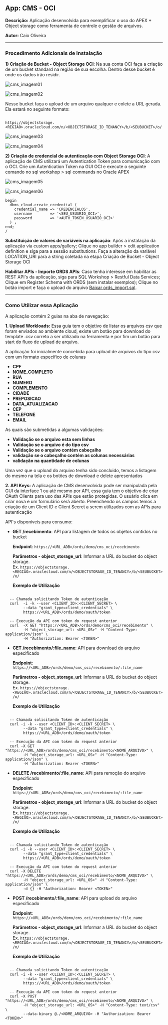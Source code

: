 ## **App: CMS - OCI**
**Descrição:** Aplicação desenvolvida para exemplificar o uso do APEX + Object storage como ferramenta de controle e gestão de arquivos.

**Autor:** Caio Oliveira  

---

### **Procedimento Adicionais de Instalação**

**1) Criação de Bucket - Object Storage OCI**: Na sua conta OCI faça a criação de um bucket standard na região de sua escolha. Dentro desse bucket é onde os dados irão residir. 

![cms_imagem01](https://github.com/caiogusto2/oracleapex/blob/81ef09e3a9c3e09e74f4d996839b972bc6c82832/CMS_OCI/imagens/cms_img01.png)

![cms_imagem02](https://github.com/caiogusto2/oracleapex/blob/81ef09e3a9c3e09e74f4d996839b972bc6c82832/CMS_OCI/imagens/cms_img02.png)


Nesse bucket faça o upload de um arquivo qualquer e colete a URL gerada. Ela estará no seguinte formato: 
```

https://objectstorage.<REGIÃO>.oraclecloud.com/n/<OBJECTSTORAGE_ID_TENANCY>/b/<SEUBUCKET>/o/

```


![cms_imagem03](https://github.com/caiogusto2/oracleapex/blob/81ef09e3a9c3e09e74f4d996839b972bc6c82832/CMS_OCI/imagens/cms_img03.png)

![cms_imagem04](https://github.com/caiogusto2/oracleapex/blob/81ef09e3a9c3e09e74f4d996839b972bc6c82832/CMS_OCI/imagens/cms_img04.png)


**2) Criação de credencial de autenticação com Object Storage OCI**: A aplicação de CMS utilizará um Autentication Token para comunicação com o OCI. Crie um Autentication Token na GUI OCI e execute o seguinte comando no sql workshop > sql commands no Oracle APEX

![cms_imagem05](https://github.com/caiogusto2/oracleapex/blob/81ef09e3a9c3e09e74f4d996839b972bc6c82832/CMS_OCI/imagens/cms_img05.png)

![cms_imagem06](https://github.com/caiogusto2/oracleapex/blob/81ef09e3a9c3e09e74f4d996839b972bc6c82832/CMS_OCI/imagens/cms_img06.png)

```
begin
  dbms_cloud.create_credential (
    credential_name => 'CREDENCIALOS',
    username        => '<SEU_USUARIO_OCI>',
    password        => '<AUTH_TOKEN_USUARIO_OCI>'
  ) ;
end;
/

```

**Substituição de valores de variáveis na aplicação**: Após a instalação da aplicação via custom apps/gallery; Clique no app builder > edit application definition e siga para a sessão substitutions. Faça a alteração da variável LOCATION_URI para a string coletada na etapa Criação de Bucket - Object Storage OCI

**Habilitar APIs - Importe ORDS APIs**: Caso tenha interesse em habilitar as REST API's da aplicação, siga para SQL Workshop > Restful Data Services; Clique em Register Schema with ORDS (sem instalar exemplos); Clique no botão import e faça o upload do arquivo <a href="https://raw.githubusercontent.com/caiogusto2/oracleapex/refs/heads/main/CMS_OCI/ords_import.sql" target="_blank">Baixar ords_import.sql</a>.

---

### **Como Utilizar essa Aplicação**

A aplicação contém 2 guias na aba de navegação:

**1. Upload Workloads:** Essa guia tem o objetivo de listar os arquivos csv que foram enviados ao ambiente cloud, existe um botão para download do template .csv correto a ser utilizado na ferramenta e por fim um botão para start do fluxo de upload de arquivo. 

A aplicação foi inicialmente concebida para upload de arquivos do tipo csv com um formato específico de colunas
* **CPF**
* **NOME_COMPLETO**
* **RUA**
* **NUMERO**
* **COMPLEMENTO**
* **CIDADE**
* **PREPOSICAO**
* **DATA_ATUALIZACAO**
* **CEP**
* **TELEFONE**
* **EMAIL**

As quais são submetidas a algumas validações:
* **Validação se o arquivo esta sem linhas**
* **Validação se o arquivo é do tipo csv**
* **Validação se o arquivo contém cabeçalho**
* **validação se o cabeçalho contém as colunas necessárias**
* **validação na quantidade de colunas**

Uma vez que o upload do arquivo tenha sido concluido, temos a listagem do mesmo na tela e os botões de download e delete apresentados

**2. API Keys:** A aplicação de CMS desenvolvida pode ser manipulada pela GUI da interface 1 ou até mesmo por API, essa guia tem o objetivo de criar OAuth Clients para uso das APIs que estão protegidas. O usuário clica em criar nova e um formulário será aberto. Preenchendo os campos temos a criação de um Client ID e Client Secret a serem utilizados com as APIs para autenticação


API's disponíveis para consumo:
* **GET /recebimento**: API para listagem de todos os objetos contidos no bucket

  **Endpoint**: `https://<URL_ADB>/ords/demo/cms_oci/recebimento`

  **Parâmetros - object_storage_url**: Informar a URL do bucket do object storage.  
  Ex. `https://objectstorage.<REGIÃO>.oraclecloud.com/n/<OBJECTSTORAGE_ID_TENANCY>/b/<SEUBUCKET>/o/`

  **Exemplo de Utilização**

```
  
  -- Chamada solicitando Token de autenticação
  curl  -i -k --user <CLIENT_ID>:<CLIENT_SECRET> \
        --data "grant_type=client_credentials" \
        https://<URL_ADB>/ords/demo/oauth/token
  
  -- Execução da API com token do request anterior
  curl  -X GET "https://<URL_ADB>/ords/demo/cms_oci/recebimento" \
        -H "object_storage_url: <URL_OS>" -H "Content-Type: application/json" \
        -H "Authorization: Bearer <TOKEN>"

```

* **GET /recebimento/:file_name**: API para download do arquivo especificado

  **Endpoint**: `https://<URL_ADB>/ords/demo/cms_oci/recebimento/:file_name`

  **Parâmetros - object_storage_url**: Informar a URL do bucket do object storage.  
  Ex. `https://objectstorage.<REGIÃO>.oraclecloud.com/n/<OBJECTSTORAGE_ID_TENANCY>/b/<SEUBUCKET>/o/`

  **Exemplo de Utilização**

```
  
  -- Chamada solicitando Token de autenticação
  curl -i -k --user <CLIENT_ID>:<CLIENT_SECRET> \
        --data "grant_type=client_credentials" \
        https://<URL_ADB>/ords/demo/oauth/token
  
  -- Execução da API com token do request anterior
  curl -X GET "https://<URL_ADB>/ords/demo/cms_oci/recebimento/<NOME_ARQUIVO>" \
        -H "object_storage_url: <URL_OS>" -H "Content-Type: application/json" \
        -H "Authorization: Bearer <TOKEN>"

```

* **DELETE /recebimento/:file_name**: API para remoção do arquivo especificado

  **Endpoint**: `https://<URL_ADB>/ords/demo/cms_oci/recebimento/:file_name`

  **Parâmetros - object_storage_url**: Informar a URL do bucket do object storage.  
  Ex. `https://objectstorage.<REGIÃO>.oraclecloud.com/n/<OBJECTSTORAGE_ID_TENANCY>/b/<SEUBUCKET>/o/`

  **Exemplo de Utilização**

```
  
  -- Chamada solicitando Token de autenticação
  curl -i -k --user <CLIENT_ID>:<CLIENT_SECRET> \
        --data "grant_type=client_credentials" \
        https://<URL_ADB>/ords/demo/oauth/token
  
  -- Execução da API com token do request anterior
  curl -X DELETE "https://<URL_ADB>/ords/demo/cms_oci/recebimento/<NOME_ARQUIVO>" \
        -H "object_storage_url: <URL_OS>" -H "Content-Type: application/json" \
        -d {} -H "Authorization: Bearer <TOKEN>"

```

* **POST /recebimento/:file_name**: API para upload do arquivo especificado

  **Endpoint**: `https://<URL_ADB>/ords/demo/cms_oci/recebimento/:file_name`

  **Parâmetros - object_storage_url**: Informar a URL do bucket do object storage.  
  Ex. `https://objectstorage.<REGIÃO>.oraclecloud.com/n/<OBJECTSTORAGE_ID_TENANCY>/b/<SEUBUCKET>/o/`

  **Exemplo de Utilização**

```
  
  -- Chamada solicitando Token de autenticação
  curl -i -k --user <CLIENT_ID>:<CLIENT_SECRET> \
        --data "grant_type=client_credentials" \
        https://<URL_ADB>/ords/demo/oauth/token
  
  -- Execução da API com token do request anterior
  curl -X POST "https://<URL_ADB>/ords/demo/cms_oci/recebimento/<NOME_ARQUIVO>" \
        -H "object_storage_url: <URL_OS>" -H "Content-Type: text/csv" \
        --data-binary @./<NOME_ARQUIVO> -H "Authorization: Bearer <TOKEN>"

```